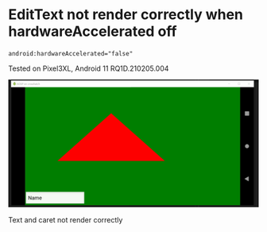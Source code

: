 # EditText not render correctly when hardwareAccelerated off

```
android:hardwareAccelerated="false"
```

Tested on Pixel3XL, Android 11 RQ1D.210205.004

![gif](screenshot/video.gif)

Text and caret not render correctly